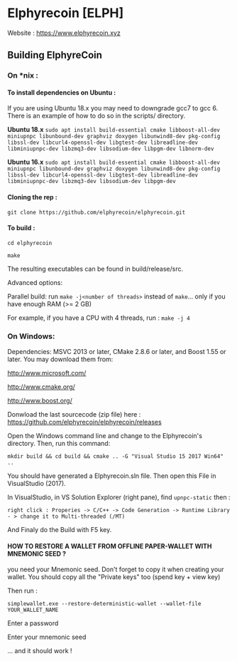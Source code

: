 # Elphyrecoin [ELPH]

Website : https://www.elphyrecoin.xyz

## Building ElphyreCoin

### On *nix :

#### To install dependencies on Ubuntu :

If you are using Ubuntu 18.x you may need to downgrade gcc7 to gcc 6. There is an example of how to do so in the scripts/ directory.

**Ubuntu 18.x**
`sudo apt install build-essential cmake libboost-all-dev miniupnpc libunbound-dev graphviz doxygen libunwind8-dev pkg-config libssl-dev libcurl4-openssl-dev libgtest-dev libreadline-dev libminiupnpc-dev libzmq3-dev libsodium-dev libpgm-dev libnorm-dev`

**Ubuntu 16.x**
`sudo apt install build-essential cmake libboost-all-dev miniupnpc libunbound-dev graphviz doxygen libunwind8-dev pkg-config libssl-dev libcurl4-openssl-dev libgtest-dev libreadline-dev libminiupnpc-dev libzmq3-dev libsodium-dev libpgm-dev`

#### Cloning the rep :
`git clone https://github.com/elphyrecoin/elphyrecoin.git`

#### To build :

`cd elphyrecoin`

`make`

The resulting executables can be found in build/release/src.

Advanced options:

Parallel build: run `make -j<number of threads>` instead of `make`... only if you have enough RAM (>= 2 GB)

For example, if you have a CPU with 4 threads, run : `make -j 4`

### On Windows:

Dependencies: MSVC 2013 or later, CMake 2.8.6 or later, and Boost 1.55 or later. You may download them from:

http://www.microsoft.com/

http://www.cmake.org/

http://www.boost.org/

Donwload the last sourcecode (zip file) here : https://github.com/elphyrecoin/elphyrecoin/releases

Open the Windows command line and change to the Elphyrecoin's directory. Then, run this command:

`mkdir build && cd build && cmake .. -G "Visual Studio 15 2017 Win64" ..`

You should have generated a Elphyrecoin.sln file. Then open this File in VisualStudio (2017).

In VisualStudio, in VS Solution Explorer (right pane), find `upnpc-static` then :

`right click : Properies -> C/C++ -> Code Generation -> Runtime Library - > change it to Multi-threaded (/MT)`

And Finaly do the Build with F5 key.

#### HOW TO RESTORE A WALLET FROM OFFLINE PAPER-WALLET WITH MNEMONIC SEED ?
you need your Mnemonic seed. Don't forget to copy it when creating your wallet. You should copy all the "Private keys" too (spend key + view key)

Then run :

`simplewallet.exe --restore-deterministic-wallet --wallet-file YOUR_WALLET_NAME`

Enter a password

Enter your mnemonic seed

... and it should work !
